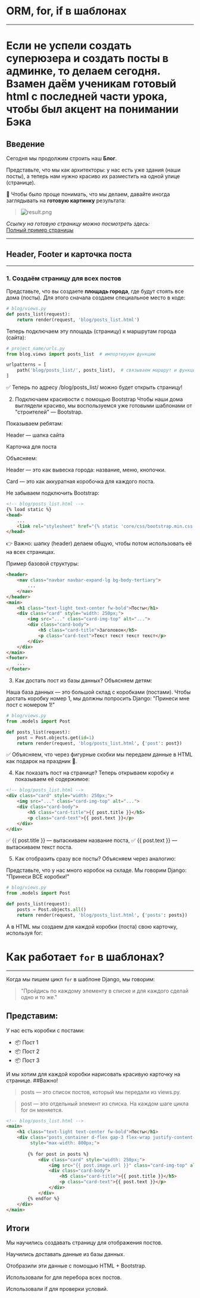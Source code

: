 # ORM, for, if в шаблонах

---
# Если не успели создать суперюзера и создать посты в админке, то делаем сегодня. Взамен даём ученикам готовый html с последней части урока, чтобы был акцент на понимании Бэка

## Введение

Сегодня мы продолжим строить наш **Блог**.

Представьте, что мы как архитекторы: у нас есть уже здания (наши посты), а теперь нам нужно красиво их разместить на одной улице (странице).

🎨 Чтобы было проще понимать, что мы делаем, давайте иногда заглядывать на **готовую картинку** результата:
> ![result.png](imgs/result.png)

_Ссылку на готовую страницу можно посмотреть здесь:_  
[Полный пример страницы](index.html)

---

## Header, Footer и карточка поста

---

### 1. Создаём страницу для всех постов

Представьте, что вы создаете **площадь города**, где будут стоять все дома (посты). Для этого сначала создаем специальное место в коде:

```python
# blog/views.py
def posts_list(request):
    return render(request, 'blog/posts_list.html')
```
Теперь подключаем эту площадь (страницу) к маршрутам города (сайта):
```python
# project_name/urls.py
from blog.views import posts_list  # импортируем функцию

urlpatterns = [
    path('blog/posts_list/', posts_list),  # связываем маршрут и функцию
]
```
✅ Теперь по адресу /blog/posts_list/ можно будет открыть страницу!

2. Подключаем красивости с помощью Bootstrap
Чтобы наши дома выглядели красиво, мы воспользуемся уже готовыми шаблонами от "строителей" — Bootstrap.

Показываем ребятам:

Header — шапка сайта

Карточка для поста

Объясняем:

Header — это как вывеска города: название, меню, кнопочки.

Card — это как аккуратная коробочка для каждого поста.

Не забываем подключить Bootstrap:

```html
<!-- blog/posts_list.html -->
{% load static %}
<head>
    ...
    <link rel="stylesheet" href="{% static 'core/css/bootstrap.min.css' %}">
</head>
```
👉 Важно: шапку (header) делаем общую, чтобы потом использовать её на всех страницах.

Пример базовой структуры:

```html
<header>
    <nav class="navbar navbar-expand-lg bg-body-tertiary">
        ...
    </nav>
</header>
<main>
    <h1 class="text-light text-center fw-bold">Посты</h1>
    <div class="card" style="width: 250px;">
        <img src="..." class="card-img-top" alt="...">
        <div class="card-body">
            <h5 class="card-title">Заголовок</h5>
            <p class="card-text">Текст текст текст текст</p>
        </div>
    </div>
</main>
<footer>
    ...
</footer>
```
3. Как достать пост из базы данных?
Объясняем детям:

Наша база данных — это большой склад с коробками (постами). Чтобы достать коробку номер 1, мы должны попросить Django: "Принеси мне пост с номером 1!"

```python
# blog/views.py
from .models import Post

def posts_list(request):
    post = Post.objects.get(id=1)
    return render(request, 'blog/posts_list.html', {'post': post})
```
✅ Объясняем, что через фигурные скобки мы передаем данные в HTML как подарок на праздник 🎁.

4. Как показать пост на странице?
Теперь открываем коробку и показываем её содержимое:

```html
<!-- blog/posts_list.html -->
<div class="card" style="width: 250px;">
    <img src="..." class="card-img-top" alt="...">
    <div class="card-body">
        <h5 class="card-title">{{ post.title }}</h5>
        <p class="card-text">{{ post.text }}</p>
    </div>
</div>
```
✅ {{ post.title }} — вытаскиваем название поста,
✅ {{ post.text }} — вытаскиваем текст поста.

5. Как отобразить сразу все посты?
Объясняем через аналогию:

Представьте, что у нас много коробок на складе. Мы говорим Django: "Принеси ВСЕ коробки!"

```python
# blog/views.py
from .models import Post

def posts_list(request):
    posts = Post.objects.all()
    return render(request, 'blog/posts_list.html', {'posts': posts})
```
А в HTML мы создаем для каждой коробки (поста) свою карточку, используя for:
# Как работает `for` в шаблонах?

---

Когда мы пишем цикл `for` в шаблоне Django, мы говорим:

> "Пройдись по каждому элементу в списке и для каждого сделай одно и то же."

## Представим:

У нас есть коробки с постами:

- 📦 Пост 1
- 📦 Пост 2
- 📦 Пост 3

И мы хотим для каждой коробки нарисовать красивую карточку на странице.
##Важно!
>posts — это список постов, который мы передали из views.py.

>post — это отдельный элемент из списка. На каждом шаге цикла for он меняется.

```html
<!-- blog/posts_list.html -->
<main>
    <h1 class="text-light text-center fw-bold">Посты</h1>
    <div class="posts_container d-flex gap-3 flex-wrap justify-content-center mx-auto" 
         style="max-width: 800px;">
         
        {% for post in posts %}
            <div class="card" style="width: 250px;">
                <img src="{{ post.image.url }}" class="card-img-top" alt="...">
                <div class="card-body">
                    <h5 class="card-title">{{ post.title }}</h5>
                    <p class="card-text">{{ post.text }}</p>
                </div>
            </div>
        {% endfor %}
    </div>
</main>
```

## Итоги

Мы научились создавать страницу для отображения постов.

Научились доставать данные из базы данных.

Отобразили эти данные с помощью HTML + Bootstrap.

Использовали for для перебора всех постов.

Использовали if для проверки условий.
